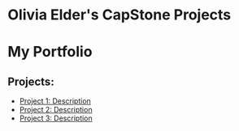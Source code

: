 # Olivia Elder's CapStone Projects  

# My Portfolio

## Projects:
- [Project 1: Description](https://github.com/username/project-1)
- [Project 2: Description](https://github.com/username/project-2)
- [Project 3: Description](https://github.com/username/project-3)
